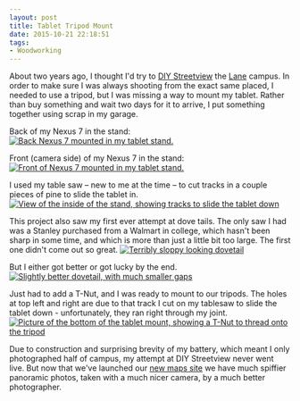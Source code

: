 ```yaml
---
layout: post 
title: Tablet Tripod Mount
date: 2015-10-21 22:18:51
tags:
- Woodworking
---
```

About two years ago, I thought I'd try to [DIY Streetview](http://google-latlong.blogspot.com/2013/12/create-your-own-street-view.html) the [Lane](https://www.lanecc.edu) campus. In order to make sure I was always shooting from the exact same placed, I needed to use a tripod, but I was missing a way to mount my tablet. Rather than buy something and wait two days for it to arrive, I put something together using scrap in my garage.

Back of my Nexus 7 in the stand:
<a href="http://imgur.com/oN379uo"><img alt="Back Nexus 7 mounted in my tablet stand." src="https://imgur.com/oN379uo.jpg"></a>

Front (camera side) of my Nexus 7 in the stand:
<a href="http://imgur.com/iycvs2N"><img alt="Front of Nexus 7 mounted in my tablet stand." src="https://imgur.com/iycvs2N.jpg"></a>

I used my table saw &ndash; new to me at the time &ndash; to cut tracks in a couple pieces of pine to slide the tablet in.
<a href="http://imgur.com/BhC1QWD"><img alt="View of the inside of the stand, showing tracks to slide the tablet down" src="https://imgur.com/BhC1QWD.jpg"></a>

This project also saw my first ever attempt at dove tails. The only saw I had was a Stanley purchased from a Walmart in college, which hasn't been sharp in some time, and which is more than just a little bit too large. The first one didn't come out so great.
<a href="http://imgur.com/tBSi64s"><img alt="Terribly sloppy looking dovetail" src="https://imgur.com/tBSi64s.jpg"></a>

But I either got better or got lucky by the end.
<a href="http://imgur.com/hwyQSoz"><img alt="Slightly better dovetail, with much smaller gaps" src="https://imgur.com/hwyQSoz.jpg"></a>

Just had to add a T-Nut, and I was ready to mount to our tripods. The holes at top left and right are due to that track I cut on my tablesaw to slide the tablet down - unfortunately, they ran right through my joint.
<a href="http://imgur.com/2RWi5nw"><img alt="Picture of the bottom of the tablet mount, showing a T-Nut to thread onto the tripod" src="https://imgur.com/2RWi5nw.jpg"></a>

Due to construction and surprising brevity of my battery, which meant I only photographed half of campus, my attempt at DIY Streetview never went live. But now that we've launched our [new maps site](http://map.lanecc.edu) we have much spiffier panoramic photos, taken with a much nicer camera, by a much better photographer. 